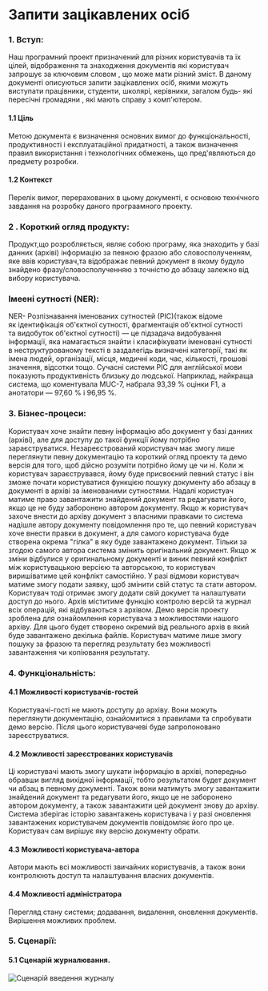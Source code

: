 # Запити зацікавлених осіб
### 1. Вступ:
Наш програмний проект призначений для різних користувачів та їх цілей, відображення та знаходження документів які користувач запрошує за ключовим словом , що може мати різний зміст.
В даному документі описуються запити зацікавлених осіб, якими можуть виступати працівники, студенти, школярі, керівники, загалом будь- які пересічні громадяни , які мають справу з комп'ютером.  
####     1.1 Ціль  
   Метою документа є визначення основних вимог до функціональності,
продуктивності і експлуатаційної придатності, а також визначення правил використання
і технологічних обмежень, що пред'являються до предмету розробки.
####              1.2 Контекст
Перелік вимог, перерахованих в цьому документі, є основою технічного завдання на розробку даного програамного проекту.
### 2 . Короткий огляд продукту:
Продукт,що розробляється, являє собою програму, яка знаходить у базі данних (архіві) інформацію за певною фразою або словосполученням, яке ввів користувач,та відображає певний документ в якому будуло знайдено фразу/словосполученняю з точністю до абзацу залежно від вибору користувача.
### Імеені сутності (NER):
NER- Розпізнавання іменованих сутностей (РІС)(також відоме як ідентифікація об'єктної сутності, фрагментація об'єктної сутності та видобуток об'єктної сутності) — це підзадача видобування інформації, яка намагається знайти і класифікувати іменовані сутності в неструктурованому тексті в заздалегідь визначені категорії, такі як імена людей, організації, місця, медичні коди, час, кількості, грошові значення, відсотки тощо.
Сучасні системи РІС для англійської мови показують продуктивність близьку до людської. Наприклад, найкраща система, що коментувала MUC-7, набрала 93,39 % оцінки F1, а анотатори — 97,60 % і 96,95 %.

### 3. Бізнес-процеси:
Користувач хоче знайти певну інформацію або документ у базі данних (архіві), але для доступу до такої функції йому потрібно зараєструватися. Незареєстрований користувач має змогу лише переглянути певну документацію та короткий огляд проекту та демо версія для того, щоб дійсно розуміти потрібно йому це чи ні. Коли ж користувач зараєструвався, йому буде присвоєний певний статус і він зможе почати користуватися функцією пошуку документу або абзацу в документі в архіві за іменованими сутностями. Надалі користуач матиме право завантажити знайдений документ та редагувати його, якщо це не буду заборонено автором документу. Якщо ж користувач захоче внести до архіву документ з власними правками то система надішле автору документу повідомлення про те, що певний користувач хоче внести правки в документ, а для самого користувача буде створена окрема "гілка" в яку буде завантажено документ. Тільки за згодою самого автора система змінить оригінальний документ. Якщо ж зміни відбулися у оригинальному документі и виник певний конфлікт між користувацькою версією та авторською, то користувач виришіватиме цей конфлікт самостійно. У разі відмови користувач матиме змогу подати заявку, щоб змінити свій статус та стати автором. Користувач тоді отримає змогу додати свій докумет та налаштувати доступ до нього. Архів міститиме функцію контролю версій та журнал всіх операцій, які відбуваються з архівом.
Демо версія проекту зроблена для ознайомлення користувача з можливостями нашого архіву. Для цього будет створено окремий від реального архів в який буде завантажено декілька файлів. Користувач матиме лише змогу пошуку за фразою та перегляд результату без можливості завантаження чи копіювання результату.
### 4. Функціональність:
#### 4.1 Можливості користувачів-гостей
Користувачі-гості не мають доступу до архіву. Вони можуть переглянути документацію, ознайомитися з правилами та спробувати демо версію. Після цього користувачеві буде запропоновано зареєструватися.
#### 4.2 Можливості зареєстрованих користувачів
Ці користувачі мають змогу шукати інформацію в архіві, попередньо обравши вигляд вихідної інформації, тобто результатом будет документ чи абзац в певному документі. Також вони матимуть змогу завантажити знайдений документ та редагувати його, якщо це не заборонено автором документу, а також завантажити цей документ знову до архіву. Система зберігає історію завантажень користувача і у разі оновлення завантажених користувачем документів повідомляє його про це. Користувач сам вирішує яку версію документу обрати.
#### 4.3 Можливості користувача-автора
Автори мають всі можливості звичайних користувачів, а також вони контролюють доступ та налаштування власних документів.
#### 4.4 Можливості адміністратора 
Перегляд стану системи; додавання, видалення, оновлення документів. Вирішення можливих проблем.
### 5. Сценарії:
####  5.1 Сценарій журналювання.

![Сценарій введення журналу](http://www.plantuml.com/plantuml/png/bLR1RjDC4BxlKunwSIErEVJOmw_s1NhvuTQBanXgb7Yhs22ESKEXXufmg5892G5lO4n2eiPDNc7sZVXsZN7hBDX8LRtU-UQRRpvFrZuA8tSOlHpqHIJFAPBKaL4a1zJpXrutycKW-2ilLQmkUCuP9xI__n_jybIDrOZlEU5Lwr35F0TYgYPq6X3VyHenawF6d7AYtd4Y-EFszY-o3vo2taHvWVstcgeb_XImIU0P9u0cUwIBgHZNAMTgKaVoXTVy3K6a4Yz8nMMls7qF4NMGWkapRgxGsDq_vDm01k7Q33Ho3rc7MY9l0BymNg8z0gG24m_BMUtO566a8Wrk8E-DSI4hFA0zNIBtIzZ4M9bBVMmNzv3LqLRCUG4bAtMjxK1UIQ76UGqRgcm1gEP4DwOpxVceYeVGJ3TGYDMx_0Eet5FdKQS5twqT3Hx0m9KM7a0cPmWRe73gbTGKg3nZkqj0RM-M4patfRyZDE6P7LklmXwoJmULhkoLarKLOi_SF4RzRI9X38ei8MY9e1d3L4s1nSpaAtNTiXBa-PzCcQGslr4TUpSpavhY_yeujXRsiWtfykWb4akwvkeiJXY5134ZTGbegdzapM0sWTkFtPm2MYXd-hb2chwOjyHjymFIp9v9l2hcZb2ro5r2Spt6AhWk2-ghxnHXEo3iH36M2PQnjbK89v2HHqF_-Lb4yXaTzmP-G8VqvCmF2NzkGDvhTt3Uzzh2gO9tduOUphzZCjjTODr-A8NJyKW657gllA7RfxuVUA5mlA1dS4N97LF2B77joY30IzthdGQH_9qgEo-m6RPto0tfv017r__waw15xRQvFJdGgrp64GheRmNn4m00)
